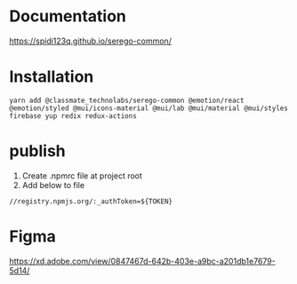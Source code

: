# Documentation

https://spidi123q.github.io/serego-common/

# Installation

```
yarn add @classmate_technolabs/serego-common @emotion/react @emotion/styled @mui/icons-material @mui/lab @mui/material @mui/styles firebase yup redix redux-actions
```

# publish

1. Create .npmrc file at project root
2. Add below to file

```
//registry.npmjs.org/:_authToken=${TOKEN}
```

# Figma

https://xd.adobe.com/view/0847467d-642b-403e-a9bc-a201db1e7679-5d14/
